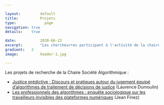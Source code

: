 ```yaml
---

layout:			default
title:  		Projets
type:			  page
navigation: true
details:    true

date:   		2020-06-22
excerpt: 		"Les chercheur•es participant à l'activité de la chaire conduisent des projets de recherche visant à mieux comprendre le fonctionnement des algorithmes et l'action de celles et ceux qui les produisent et les utilisent dans notre société."
gradient: 	2
image: 			header-1.jpg

---
```


Les projets de recherche de la Chaire Société Algorithmique :

- [Justice prédictive : Discours et pratiques autour du jugement équipé d’algorithmes de traitement de décisions de justice](/justice-predictive.md) (Laurence Dumoulin)
- [Les professionnels des algorithmes : enquête sociologique sur les travailleurs invisibles des plateformes numériques](/professionnels-invisibles-des-algorithmes.md) (Jean Finez)
